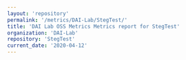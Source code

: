 ```yaml
---
layout: 'repository'
permalink: '/metrics/DAI-Lab/StegTest/'
title: 'DAI Lab OSS Metrics Metrics report for StegTest'
organization: 'DAI-Lab'
repository: 'StegTest'
current_date: '2020-04-12'
---
```

